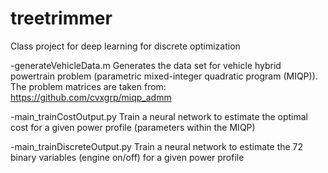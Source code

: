 # treetrimmer
Class project for deep learning for discrete optimization

-generateVehicleData.m
Generates the data set for vehicle hybrid powertrain problem (parametric mixed-integer quadratic program (MIQP)).
The problem matrices are taken from: https://github.com/cvxgrp/miqp_admm

-main_trainCostOutput.py
Train a neural network to estimate the optimal cost for a given power profile (parameters within the MIQP)

-main_trainDiscreteOutput.py
Train a neural network to estimate the 72 binary variables (engine on/off) for a given power profile
